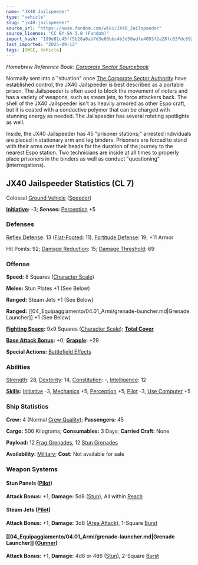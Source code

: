 ```yaml
---
name: "JX40 Jailspeeder"
type: "vehicle"
slug: "jx40-jailspeeder"
source_url: "https://swse.fandom.com/wiki/JX40_Jailspeeder"
source_license: "CC BY-SA 3.0 (Fandom)"
import_hash: "199e81c45ff5b28a0ab7d3e60bbc4b3d50adfe4093f2a28fc037dc692b881620"
last_imported: "2025-09-12"
tags: [SWSE, Vehicle]
---
```

*Homebrew Reference Book: [Corporate Sector Sourcebook](https://swse.fandom.com/wiki/Corporate_Sector_Sourcebook)*

Normally sent into a "situation" once [The Corporate Sector Authority](https://swse.fandom.com/wiki/The_Corporate_Sector_Authority) have established control, the JX40 Jailspeeder is best described as a portable prison. The Jailspeeder is often used to block the movement of rioters and has a variety of weapons, such as steam jets, to force attackers back. The shell of the JX40 Jailspeeder isn't as heavily armored as other Espo craft, but it is coated with a conductive polymer that can be charged with stunning energy as needed. The Jailspeeder has several rotating spotlights as well.

Inside, the JX40 Jailspeeder has 45 "prisoner stations;" arrested individuals are placed in stationary arm and leg binders. Prisoners are forced to stand with their arms over their heads for the duration of the journey to the nearest Espo station. Two technicians are inside at all times to properly place prisoners in the binders as well as conduct "questioning" (interrogations).
## JX40 Jailspeeder Statistics (CL 7)
Colossal [Ground Vehicle](https://swse.fandom.com/wiki/Ground_Vehicle) ([Speeder](https://swse.fandom.com/wiki/Speeder))

**[Initiative](https://swse.fandom.com/wiki/Initiative):** -3; **Senses:** [Perception](https://swse.fandom.com/wiki/Perception) +5
### Defenses
[Reflex Defense](https://swse.fandom.com/wiki/Reflex_Defense_(Vehicles)): 13 ([Flat-Footed](https://swse.fandom.com/wiki/Flat-Footed): 11), [Fortitude Defense](https://swse.fandom.com/wiki/Fortitude_Defense_(Vehicles)): 19; +11 Armor

Hit Points: 92; [Damage Reduction](https://swse.fandom.com/wiki/Damage_Reduction): 15; [Damage Threshold](https://swse.fandom.com/wiki/Damage_Threshold_(Vehicles)): 69
### Offense
**Speed:** 8 Squares ([Character Scale](https://swse.fandom.com/wiki/Character_Scale))

**Melee:** Stun Plates +1 (See Below)

**Ranged:** Steam Jets +1 (See Below)

**Ranged:** [[04_Equipaggiamento/04.01_Armi/grenade-launcher.md|Grenade Launcher]] +1 (See Below)

**[Fighting Space](https://swse.fandom.com/wiki/Fighting_Space):** 9x9 Squares ([Character Scale](https://swse.fandom.com/wiki/Character_Scale)); **[Total Cover](https://swse.fandom.com/wiki/Total_Cover)**

**[Base Attack Bonus](https://swse.fandom.com/wiki/Base_Attack_Bonus):** +0; **[Grapple](https://swse.fandom.com/wiki/Grapple):** +29

**Special Actions:** [Battlefield Effects](https://swse.fandom.com/wiki/Battlefield_Effects)
### Abilities
[Strength](https://swse.fandom.com/wiki/Strength): 28, [Dexterity](https://swse.fandom.com/wiki/Dexterity): 14, [Constitution](https://swse.fandom.com/wiki/Constitution): -, [Intelligence](https://swse.fandom.com/wiki/Intelligence): 12

**[Skills](https://swse.fandom.com/wiki/Skills):** [Initiative](https://swse.fandom.com/wiki/Initiative) -3, [Mechanics](https://swse.fandom.com/wiki/Mechanics) +5, [Perception](https://swse.fandom.com/wiki/Perception) +5, [Pilot](https://swse.fandom.com/wiki/Pilot) -3, [Use Computer](https://swse.fandom.com/wiki/Use_Computer) +5
### Ship Statistics
**Crew:** 4 (Normal [Crew Quality](https://swse.fandom.com/wiki/Crew_Quality)); **Passengers:** 45

**Cargo:** 500 Kilograms; **Consumables:** 3 Days; **Carried Craft:** None

**Payload:** 12 [Frag Grenades](https://swse.fandom.com/wiki/Frag_Grenades), 12 [Stun Grenades](https://swse.fandom.com/wiki/Stun_Grenades)

**Availability:** [Military](https://swse.fandom.com/wiki/Military); **Cost:** Not available for sale
### Weapon Systems
#### **Stun Panels ([Pilot](https://swse.fandom.com/wiki/Pilot_(Vehicle_Combat)))**
**Attack Bonus:** +1, **Damage:** 5d8 ([Stun](https://swse.fandom.com/wiki/Stun)), All within [Reach](https://swse.fandom.com/wiki/Reach)
#### **Steam Jets ([Pilot](https://swse.fandom.com/wiki/Pilot_(Vehicle_Combat)))**
**Attack Bonus:** +1, **Damage:** 3d8 ([Area Attack](https://swse.fandom.com/wiki/Area_Attack)), 1-Square [Burst](https://swse.fandom.com/wiki/Burst)
#### **[[04_Equipaggiamento/04.01_Armi/grenade-launcher.md|Grenade Launcher]] ([Gunner](https://swse.fandom.com/wiki/Gunner))**
**Attack Bonus:** +1, **Damage:** 4d6 or 4d6 ([Stun](https://swse.fandom.com/wiki/Stun)), 2-Square [Burst](https://swse.fandom.com/wiki/Burst)